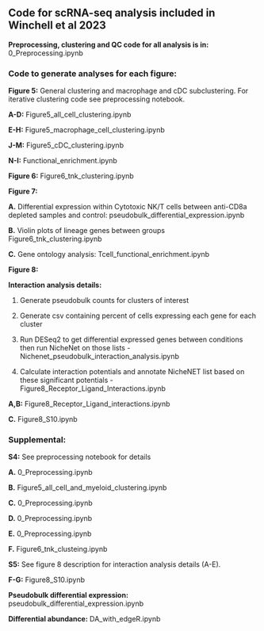 ## Code for scRNA-seq analysis included in Winchell et al 2023


**Preprocessing, clustering and QC code for all analysis is in:**
0_Preprocessing.ipynb


### Code to generate analyses for each figure:

**Figure 5:** General clustering and macrophage and cDC subclustering. For iterative clustering code see preprocessing notebook.

**A-D:** Figure5_all_cell_clustering.ipynb

**E-H:** Figure5_macrophage_cell_clustering.ipynb

**J-M:** Figure5_cDC_clustering.ipynb

**N-I:** Functional_enrichment.ipynb


**Figure 6:** Figure6_tnk_clustering.ipynb

**Figure 7:**

**A.** Differential expression within Cytotoxic NK/T cells between anti-CD8a depleted samples and control: pseudobulk_differential_expression.ipynb

**B.** Violin plots of lineage genes between groups
Figure6_tnk_clustering.ipynb

**C.** Gene ontology analysis: Tcell_functional_enrichment.ipynb


**Figure 8:** 

**Interaction analysis details:** 

1. Generate pseudobulk counts for clusters of interest

2. Generate csv containing percent of cells expressing each gene for each cluster

3. Run DESeq2 to get differential expressed genes between conditions then run NicheNet on those lists - Nichenet_pseudobulk_interaction_analysis.ipynb

4. Calculate interaction potentials and annotate NicheNET list based on these significant potentials - Figure8_Receptor_Ligand_Interactions.ipynb


**A,B:** Figure8_Receptor_Ligand_interactions.ipynb

**C.** Figure8_S10.ipynb 
 



### Supplemental:

**S4:** See preprocessing notebook for details

**A.** 0_Preprocessing.ipynb

**B.** Figure5_all_cell_and_myeloid_clustering.ipynb

**C.** 0_Preprocessing.ipynb

**D.** 0_Preprocessing.ipynb

**E.** 0_Preprocessing.ipynb

**F.** Figure6_tnk_clusteing.ipynb


**S5:** See figure 8 description for interaction analysis details (A-E).

**F-G:** Figure8_S10.ipynb



**Pseudobulk differential expression:** pseudobulk_differential_expression.ipynb


**Differential abundance:** DA_with_edgeR.ipynb
